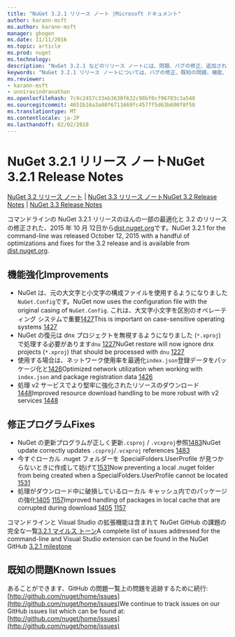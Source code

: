 ```yaml
---
title: "NuGet 3.2.1 リリース ノート |Microsoft ドキュメント"
author: karann-msft
ms.author: karann-msft
manager: ghogen
ms.date: 11/11/2016
ms.topic: article
ms.prod: nuget
ms.technology: 
description: "NuGet 3.2.1 などのリリース ノートには、問題、バグの修正、追加された機能、および Dcr が知られています。"
keywords: "NuGet 3.2.1 リリース ノートについては、バグの修正、既知の問題、機能、Dcr を追加します。"
ms.reviewer:
- karann-msft
- unniravindranathan
ms.openlocfilehash: 7c9c2457c33eb3630f632c98bf0cf96703c3a548
ms.sourcegitcommit: 4651b16a3a08f6711669fc4577f5d63b600f8f58
ms.translationtype: MT
ms.contentlocale: ja-JP
ms.lasthandoff: 02/02/2018
---
```

# <a name="nuget-321-release-notes"></a><span data-ttu-id="94db1-104">NuGet 3.2.1 リリース ノート</span><span class="sxs-lookup"><span data-stu-id="94db1-104">NuGet 3.2.1 Release Notes</span></span>

<span data-ttu-id="94db1-105">[NuGet 3.2 リリース ノート](../release-notes/nuget-3.2.md) | [NuGet 3.3 リリース ノート](../release-notes/nuget-3.3.md)</span><span class="sxs-lookup"><span data-stu-id="94db1-105">[NuGet 3.2 Release Notes](../release-notes/nuget-3.2.md) | [NuGet 3.3 Release Notes](../release-notes/nuget-3.3.md)</span></span>

<span data-ttu-id="94db1-106">コマンドラインの NuGet 3.2.1 リリースのほんの一部の最適化と 3.2 のリリースの修正された、2015 年 10 月 12日から[dist.nuget.org](http://dist.nuget.org/index.html)です。</span><span class="sxs-lookup"><span data-stu-id="94db1-106">NuGet 3.2.1 for the command-line was released October 12, 2015 with a handful of optimizations and fixes for the 3.2 release and is available from [dist.nuget.org](http://dist.nuget.org/index.html).</span></span>

## <a name="improvements"></a><span data-ttu-id="94db1-107">機能強化</span><span class="sxs-lookup"><span data-stu-id="94db1-107">Improvements</span></span>

* <span data-ttu-id="94db1-108">NuGet は、元の大文字と小文字の構成ファイルを使用するようになりました`NuGet.Config`です。</span><span class="sxs-lookup"><span data-stu-id="94db1-108">NuGet now uses the configuration file with the original casing of `NuGet.Config`.</span></span>  <span data-ttu-id="94db1-109">これは、大文字小文字を区別のオペレーティング システムで重要[1427](https://github.com/NuGet/Home/issues/1427)</span><span class="sxs-lookup"><span data-stu-id="94db1-109">This is important on case-sensitive operating systems [1427](https://github.com/NuGet/Home/issues/1427)</span></span>
* <span data-ttu-id="94db1-110">NuGet の復元は dnx プロジェクトを無視するようになりました (`*.xproj`) で処理する必要があります`dnu` [1227](https://github.com/NuGet/Home/issues/1227)</span><span class="sxs-lookup"><span data-stu-id="94db1-110">NuGet restore will now ignore dnx projects (`*.xproj`) that should be processed with `dnu` [1227](https://github.com/NuGet/Home/issues/1227)</span></span>
* <span data-ttu-id="94db1-111">使用する場合は、ネットワーク使用率を最適化`index.json`登録データをパッケージ化と[1426](https://github.com/NuGet/Home/issues/1426)</span><span class="sxs-lookup"><span data-stu-id="94db1-111">Optimized network utilization when working with `index.json` and package registration data [1426](https://github.com/NuGet/Home/issues/1426)</span></span>
* <span data-ttu-id="94db1-112">処理 v2 サービスでより堅牢に強化されたリソースのダウンロード[1448](https://github.com/NuGet/Home/issues/1448)</span><span class="sxs-lookup"><span data-stu-id="94db1-112">Improved resource download handling to be more robust with v2 services [1448](https://github.com/NuGet/Home/issues/1448)</span></span>

## <a name="fixes"></a><span data-ttu-id="94db1-113">修正プログラム</span><span class="sxs-lookup"><span data-stu-id="94db1-113">Fixes</span></span>

* <span data-ttu-id="94db1-114">NuGet の更新プログラムが正しく更新`.csproj` / `.vcxproj`参照[1483](https://github.com/NuGet/Home/issues/1483)</span><span class="sxs-lookup"><span data-stu-id="94db1-114">NuGet update correctly updates `.csproj`/`.vcxproj` references [1483](https://github.com/NuGet/Home/issues/1483)</span></span>
* <span data-ttu-id="94db1-115">今すぐローカル .nuget フォルダーを SpecialFolders.UserProfile が見つからないときに作成して妨げて[1531](https://github.com/NuGet/Home/issues/1531)</span><span class="sxs-lookup"><span data-stu-id="94db1-115">Now preventing a local .nuget folder from being created when a SpecialFolders.UserProfile cannot be located [1531](https://github.com/NuGet/Home/issues/1531)</span></span>
* <span data-ttu-id="94db1-116">処理がダウンロード中に破損しているローカル キャッシュ内でのパッケージの強化[1405](https://github.com/NuGet/Home/issues/1405) [1157](https://github.com/NuGet/Home/issues/1157)</span><span class="sxs-lookup"><span data-stu-id="94db1-116">Improved handling of packages in local cache that are corrupted during download [1405](https://github.com/NuGet/Home/issues/1405) [1157](https://github.com/NuGet/Home/issues/1157)</span></span>

<span data-ttu-id="94db1-117">コマンドラインと Visual Studio の拡張機能は含まれて NuGet GitHub の課題の完全な一覧[3.2.1 マイルス トーン](https://github.com/NuGet/Home/issues?q=milestone%3A3.2.1+is%3Aclosed)</span><span class="sxs-lookup"><span data-stu-id="94db1-117">A complete list of issues addressed for the command-line and Visual Studio extension can be found in the NuGet GitHub [3.2.1 milestone](https://github.com/NuGet/Home/issues?q=milestone%3A3.2.1+is%3Aclosed)</span></span>

## <a name="known-issues"></a><span data-ttu-id="94db1-118">既知の問題</span><span class="sxs-lookup"><span data-stu-id="94db1-118">Known Issues</span></span>

<span data-ttu-id="94db1-119">あることができます、GitHub の問題一覧上の問題を追跡するために続行: [http://github.com/nuget/home/issues](http://github.com/nuget/home/issues)</span><span class="sxs-lookup"><span data-stu-id="94db1-119">We continue to track issues on our GitHub issues list which can be found at: [http://github.com/nuget/home/issues](http://github.com/nuget/home/issues)</span></span>
